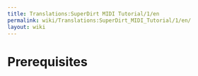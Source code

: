 ```yaml
---
title: Translations:SuperDirt MIDI Tutorial/1/en
permalink: wiki/Translations:SuperDirt_MIDI_Tutorial/1/en/
layout: wiki
---
```


# Prerequisites
